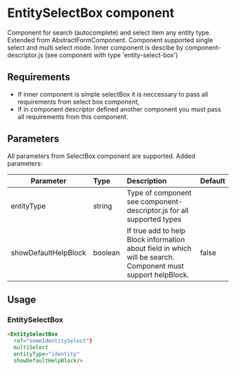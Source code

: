 # EntitySelectBox component

Component for search (autocomplete) and select item any entity type. Extended from AbstractFormComponent.
Component supported single select and multi select mode.
Inner component is descibe by component-descriptor.js (see component with type 'entity-select-box')

## Requirements

- If inner component is simple selectBox it is neccessary to pass all requirements from select box component,
- If in component descriptor defined another component you must pass all requirements from this component.

## Parameters

All parameters from SelectBox component are supported. Added parameters:

| Parameter | Type | Description | Default  |
| --- | :--- | :--- | :--- |
| entityType  | string  | Type of component see component-descriptor.js for all supported types  |  |
| showDefaultHelpBlock | boolean | If true add to help Block information about field in which will be search. Component must support helpBlock. | false  |



## Usage

### EntitySelectBox
```html
<EntitySelectBox
  ref="someIdentitySelect"}
  multiSelect
  entityType="identity"
  showDefaultHelpBlock/>
```
